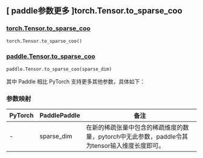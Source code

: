## [ paddle参数更多 ]torch.Tensor.to_sparse_coo

### [torch.Tensor.to_sparse_coo](https://pytorch.org/docs/stable/generated/torch.Tensor.to_sparse_coo.html)

```python
torch.Tensor.to_sparse_coo()
```

### [paddle.Tensor.to_sparse_coo]()

```python
paddle.Tensor.to_sparse_coo(sparse_dim)
```

其中 Paddle 相比 PyTorch 支持更多其他参数，具体如下：

### 参数映射

| PyTorch | PaddlePaddle | 备注                                                                                      |
| ------- | ------------ | ----------------------------------------------------------------------------------------- |
| -       | sparse_dim   | 在新的稀疏张量中包含的稀疏维度的数量，pytorch中无此参数，paddle令其为tensor输入维度长度即可。 |
